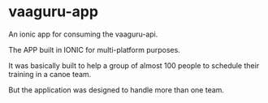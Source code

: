# vaaguru-app

An ionic app for consuming the vaaguru-api.

The APP built in IONIC for multi-platform purposes.

It was basically built to help a group of almost 100 people to schedule their training in a canoe team.

But the application was designed to handle more than one team.
